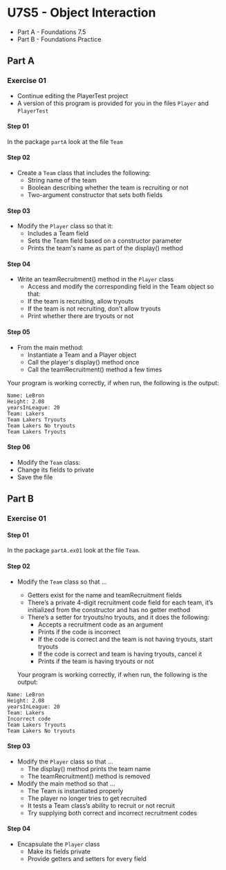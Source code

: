 # U7S5 - Object Interaction

* Part A - Foundations 7.5
* Part B - Foundations Practice

## Part A

### Exercise 01

* Continue editing the PlayerTest project
* A version of this program is provided for you in the files
 `Player` and `PlayerTest`

#### Step 01

In the package `partA` look at the file `Team`

#### Step 02
* Create a `Team` class that includes the following:
  * String name of the team
  * Boolean describing whether the team is recruiting or not 
  * Two-argument constructor that sets both fields

#### Step 03
* Modify the `Player` class so that it:
  * Includes a Team field
  * Sets the Team field based on a constructor parameter
  * Prints the team's name as part of the display() method

#### Step 04
* Write an teamRecruitment() method in the `Player` class
  * Access and modify the corresponding field in the Team object
  so that:
  * If the team is recruiting, allow tryouts
  * If the team is not recruiting, don't allow tryouts
  * Print whether there are tryouts or not

#### Step 05
* From the main method:
  * Instantiate a Team and a Player object
  * Call the player's display() method once
  * Call the teamRecruitment() method a few times

Your program is working correctly, if when run, the following is the output:

```
Name: LeBron
Height: 2.08
yearsInLeague: 20
Team: Lakers
Team Lakers Tryouts
Team Lakers No tryouts
Team Lakers Tryouts

```

#### Step 06
*  Modify the `Team` class:
  * Change its fields to private
  * Save the file

## Part B
### Exercise 01

#### Step 01

In the package `partA.ex01` look at the file `Team`.

#### Step 02

* Modify the `Team` class so that ...
  * Getters exist for the name and teamRecruitment fields
  * There’s a private 4-digit recruitment code field for each team, it’s initialized from the constructor and has no getter method
  * There’s a setter for tryouts/no tryouts, and it does the following:
    *  Accepts a recruitment code as an argument
    * Prints if the code is incorrect
    *  If the code is correct and the team is not having tryouts, start tryouts
      *  If the code is correct and team is having tryouts, cancel it
      * Prints if the team is having tryouts or not
    
  Your program is working correctly, if when run, the following is the output:

```
Name: LeBron
Height: 2.08
yearsInLeague: 20
Team: Lakers
Incorrect code
Team Lakers Tryouts
Team Lakers No tryouts

```

#### Step 03
* Modify the `Player` class so that …
  * The display() method prints the team name
  * The teamRecruitment() method is removed
* Modify the main method so that …
  * The Team is instantiated properly
  * The player no longer tries to get recruited
  * It tests a Team class’s ability to recruit or not recruit
  *  Try supplying both correct and incorrect recruitment codes

#### Step 04
* Encapsulate the `Player` class
  * Make its fields private
  * Provide getters and setters for every field

